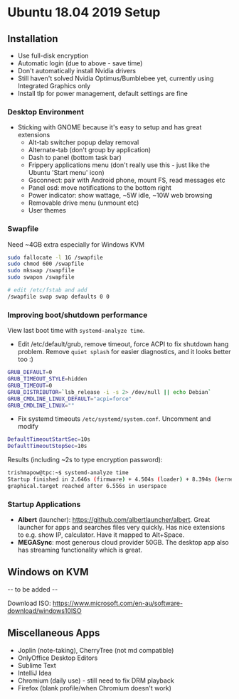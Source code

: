 # Ubuntu 18.04 2019 Setup

## Installation
- Use full-disk encryption
- Automatic login (due to above - save time)
- Don't automatically install Nvidia drivers
- Still haven't solved Nvidia Optimus/Bumblebee yet, currently using Integrated Graphics only
- Install tlp for power management, default settings are fine

### Desktop Environment
- Sticking with GNOME because it's easy to setup and has great extensions
  - Alt-tab switcher popup delay removal
  - Alternate-tab (don't group by application)
  - Dash to panel (bottom task bar)
  - Frippery applications menu (don't really use this - just like the Ubuntu 'Start menu' icon)
  - Gsconnect: pair with Android phone, mount FS, read messages etc
  - Panel osd: move notifications to the bottom right
  - Power indicator: show wattage, ~5W idle, ~10W web browsing
  - Removable drive menu (unmount etc)
  - User themes
  
### Swapfile
Need ~4GB extra especially for Windows KVM
```bash
sudo fallocate -l 1G /swapfile
sudo chmod 600 /swapfile
sudo mkswap /swapfile
sudo swapon /swapfile

# edit /etc/fstab and add
/swapfile swap swap defaults 0 0
```

### Improving boot/shutdown performance
View last boot time with `systemd-analyze time`.
- Edit /etc/default/grub, remove timeout, force ACPI to fix shutdown hang problem. Remove `quiet splash` for easier diagnostics, and it looks better too :)
```bash
GRUB_DEFAULT=0
GRUB_TIMEOUT_STYLE=hidden
GRUB_TIMEOUT=0
GRUB_DISTRIBUTOR=`lsb_release -i -s 2> /dev/null || echo Debian`
GRUB_CMDLINE_LINUX_DEFAULT="acpi=force"
GRUB_CMDLINE_LINUX=""
```
- Fix systemd timeouts `/etc/systemd/system.conf`.
Uncomment and modify
```bash
DefaultTimeoutStartSec=10s
DefaultTimeoutStopSec=10s
```

Results (including ~2s to type encryption password):
```bash
trishmapow@tpc:~$ systemd-analyze time
Startup finished in 2.646s (firmware) + 4.504s (loader) + 8.394s (kernel) + 6.761s (userspace) = 22.306s
graphical.target reached after 6.556s in userspace
```

### Startup Applications
- **Albert** (launcher): https://github.com/albertlauncher/albert. Great launcher for apps and searches files very quickly. Has nice extensions to e.g. show IP, calculator. Have it mapped to Alt+Space.
- **MEGASync**: most generous cloud provider 50GB. The desktop app also has streaming functionality which is great.

## Windows on KVM
-- to be added --

Download ISO: https://www.microsoft.com/en-au/software-download/windows10ISO

## Miscellaneous Apps
- Joplin (note-taking), CherryTree (not md compatible)
- OnlyOffice Desktop Editors
- Sublime Text
- IntelliJ Idea
- Chromium (daily use) - still need to fix DRM playback
- Firefox (blank profile/when Chromium doesn't work)
